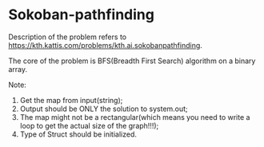 # Sokoban-pathfinding

Description of the problem refers to https://kth.kattis.com/problems/kth.ai.sokobanpathfinding.

The core of the problem is BFS(Breadth First Search) algorithm on a binary array.

Note: 
1. Get the map from input(string);
2. Output should be ONLY the solution to system.out;
3. The map might not be a rectangular(which means you need to write a loop to get the actual size of the graph!!!);
4. Type of Struct should be initialized.
